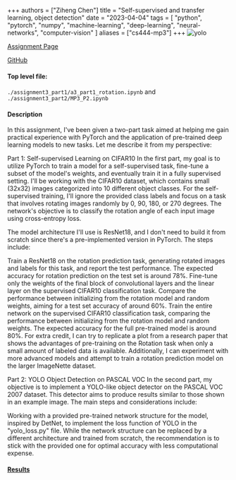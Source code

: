 +++
authors = ["Ziheng Chen"]
title = "Self-supervised and transfer learning, object detection"
date = "2023-04-04"
tags = [
    "python", "pytorch", "numpy", "machine-learning", "deep-learning", "neural-networks", "computer-vision"
]
aliases = ["cs444-mp3"]
+++
![yolo](/images/projects/cs444-mp3.png)

[Assignment Page](https://slazebni.cs.illinois.edu/spring23/assignment3.html)

[GitHub](https://github.com/JackZihengChen/CS444-Deep-Learning/tree/main/assignment3%20-%20Self-supervised%20and%20transfer%20learning%2C%20object%20detection)

#### Top level file:
`./assignment3_part1/a3_part1_rotation.ipynb` and 
`./assignment3_part2/MP3_P2.ipynb`

#### Description
In this assignment, I've been given a two-part task aimed at helping me gain practical experience with PyTorch and the application of pre-trained deep learning models to new tasks. Let me describe it from my perspective:

Part 1: Self-supervised Learning on CIFAR10
In the first part, my goal is to utilize PyTorch to train a model for a self-supervised task, fine-tune a subset of the model's weights, and eventually train it in a fully supervised setting. I'll be working with the CIFAR10 dataset, which contains small (32x32) images categorized into 10 different object classes. For the self-supervised training, I'll ignore the provided class labels and focus on a task that involves rotating images randomly by 0, 90, 180, or 270 degrees. The network's objective is to classify the rotation angle of each input image using cross-entropy loss.

The model architecture I'll use is ResNet18, and I don't need to build it from scratch since there's a pre-implemented version in PyTorch. The steps include:

Train a ResNet18 on the rotation prediction task, generating rotated images and labels for this task, and report the test performance. The expected accuracy for rotation prediction on the test set is around 78%.
Fine-tune only the weights of the final block of convolutional layers and the linear layer on the supervised CIFAR10 classification task. Compare the performance between initializing from the rotation model and random weights, aiming for a test set accuracy of around 60%.
Train the entire network on the supervised CIFAR10 classification task, comparing the performance between initializing from the rotation model and random weights. The expected accuracy for the full pre-trained model is around 80%.
For extra credit, I can try to replicate a plot from a research paper that shows the advantages of pre-training on the Rotation task when only a small amount of labeled data is available. Additionally, I can experiment with more advanced models and attempt to train a rotation prediction model on the larger ImageNette dataset.

Part 2: YOLO Object Detection on PASCAL VOC
In the second part, my objective is to implement a YOLO-like object detector on the PASCAL VOC 2007 dataset. This detector aims to produce results similar to those shown in an example image. The main steps and considerations include:

Working with a provided pre-trained network structure for the model, inspired by DetNet, to implement the loss function of YOLO in the "yolo_loss.py" file.
While the network structure can be replaced by a different architecture and trained from scratch, the recommendation is to stick with the provided one for optimal accuracy with less computational expense.



#### [Results](https://github.com/JackZihengChen/CS444-Deep-Learning/blob/main/assignment3%20-%20Self-supervised%20and%20transfer%20learning%2C%20object%20detection/zihengc2_yutongz7_mp3_report.pdf)